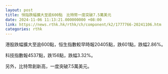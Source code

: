 ```yaml
---
layout: post
title: 恒指跌幅擴大至逾600點　比特幣一度突破7.5萬美元
date: 2024-11-06 11:13:21.000000000 +08:00
link: https://news.rthk.hk/rthk/ch/component/k2/1777766-20241106.htm
categories: rthk
---
```


港股跌幅擴大至逾600點，恒生指數較早時報20405點，跌601點，跌幅2.86%。

科技指數報4537點，跌156點，跌幅3.32%。

另外，比特幣創新高，一度突破7.5萬美元。
